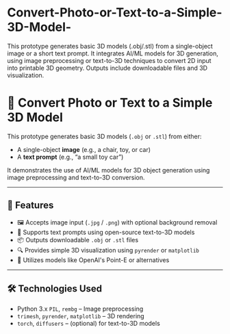 # Convert-Photo-or-Text-to-a-Simple-3D-Model-
This prototype generates basic 3D models (.obj/.stl) from a single-object image or a short text prompt. It integrates AI/ML models for 3D generation, using image preprocessing or text-to-3D techniques to convert 2D input into printable 3D geometry. Outputs include downloadable files and 3D visualization.
# 🧱 Convert Photo or Text to a Simple 3D Model

This prototype generates basic 3D models (`.obj` or `.stl`) from either:
- A single-object **image** (e.g., a chair, toy, or car)
- A **text prompt** (e.g., “a small toy car”)

It demonstrates the use of AI/ML models for 3D object generation using image preprocessing and text-to-3D conversion.

---

## 🚀 Features

- 🖼️ Accepts image input (`.jpg` / `.png`) with optional background removal
- 📝 Supports text prompts using open-source text-to-3D models
- 📦 Outputs downloadable `.obj` or `.stl` files
- 🔍 Provides simple 3D visualization using `pyrender` or `matplotlib`
- 🧠 Utilizes models like OpenAI's Point-E or alternatives

---

## 🛠️ Technologies Used

- Python 3.x
  `PIL`, `rembg` – Image preprocessing
- `trimesh`, `pyrender`, `matplotlib` – 3D rendering
- `torch`, `diffusers` – (optional) for text-to-3D models


